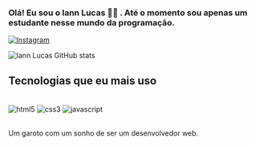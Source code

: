 
### Olá! Eu sou o Iann Lucas 👋🏽 . Até o momento sou apenas um estudante nesse mundo da programação. 

   [![Instagram](https://img.shields.io/badge/Instagram-E4405F?style=for-the-badge&logo=instagram&logoColor=white)](https://www.instagram.com/iannzin30/)
   

   ![Iann Lucas GitHub stats](https://github-readme-stats.vercel.app/api?username=iann-lucas&show_icons=true&theme=dark)

## Tecnologias que eu mais uso

<div style="display: inline_block"><br/>
   <img align="center" alt="html5" src="https://img.shields.io/badge/HTML5-E34F26?style=for-the-badge&logo=html5&logoColor=white">
    <img align="center" alt="css3" src="https://img.shields.io/badge/CSS3-1572B6?style=for-the-badge&logo=css3&logoColor=white">
    <img align="center" alt="javascript" src="https://img.shields.io/badge/JavaScript-F7DF1E?style=for-the-badge&logo=javascript&logoColor=black">
</div></br>   

Um garoto com um sonho de ser um desenvolvedor web.
